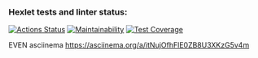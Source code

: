 ### Hexlet tests and linter status:
[![Actions Status](https://github.com/def-hrm/java-project-61/actions/workflows/hexlet-check.yml/badge.svg)](https://github.com/def-hrm/java-project-61/actions)
[![Maintainability](https://api.codeclimate.com/v1/badges/5485fd9ffbaca30c2ea8/maintainability)](https://codeclimate.com/github/def-hrm/java-project-61/maintainability)
[![Test Coverage](https://api.codeclimate.com/v1/badges/5485fd9ffbaca30c2ea8/test_coverage)](https://codeclimate.com/github/def-hrm/java-project-61/test_coverage)

EVEN asciinema
https://asciinema.org/a/itNujOfhFlE0ZB8U3XKzG5v4m
